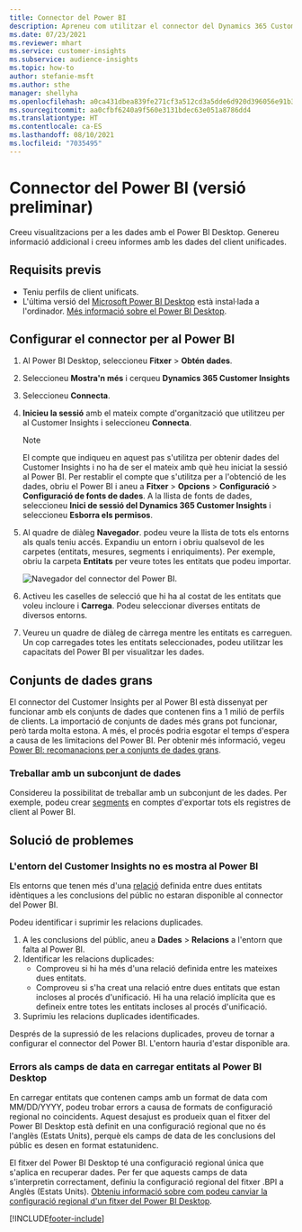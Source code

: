 ```yaml
---
title: Connector del Power BI
description: Apreneu com utilitzar el connector del Dynamics 365 Customer Insights al Power BI.
ms.date: 07/23/2021
ms.reviewer: mhart
ms.service: customer-insights
ms.subservice: audience-insights
ms.topic: how-to
author: stefanie-msft
ms.author: sthe
manager: shellyha
ms.openlocfilehash: a0ca431dbea839fe271cf3a512cd3a5dde6d920d396056e91b33bcf7ed84272a
ms.sourcegitcommit: aa0cfbf6240a9f560e3131bdec63e051a8786dd4
ms.translationtype: HT
ms.contentlocale: ca-ES
ms.lasthandoff: 08/10/2021
ms.locfileid: "7035495"
---
```

# <a name="connector-for-power-bi-preview"></a>Connector del Power BI (versió preliminar)

Creeu visualitzacions per a les dades amb el Power BI Desktop. Genereu informació addicional i creeu informes amb les dades del client unificades.

## <a name="prerequisites"></a>Requisits previs

- Teniu perfils de client unificats.
- L'última versió del [Microsoft Power BI Desktop](https://powerbi.microsoft.com/desktop/) està instal·lada a l'ordinador. [Més informació sobre el Power BI Desktop](/power-bi/desktop-what-is-desktop).

## <a name="configure-the-connector-for-power-bi"></a>Configurar el connector per al Power BI

1. Al Power BI Desktop, seleccioneu **Fitxer** > **Obtén dades**.

1. Seleccioneu **Mostra'n més** i cerqueu **Dynamics 365 Customer Insights**

1. Seleccioneu **Connecta**.

1. **Inicieu la sessió** amb el mateix compte d'organització que utilitzeu per al Customer Insights i seleccioneu **Connecta**.
   > [!NOTE]
   > El compte que indiqueu en aquest pas s'utilitza per obtenir dades del Customer Insights i no ha de ser el mateix amb què heu iniciat la sessió al Power BI. Per restablir el compte que s'utilitza per a l'obtenció de les dades, obriu el Power BI i aneu a **Fitxer** > **Opcions** > **Configuració** > **Configuració de fonts de dades**. A la llista de fonts de dades, seleccioneu **Inici de sessió del Dynamics 365 Customer Insights** i seleccioneu **Esborra els permisos**.  

1. Al quadre de diàleg **Navegador**. podeu veure la llista de tots els entorns als quals teniu accés. Expandiu un entorn i obriu qualsevol de les carpetes (entitats, mesures, segments i enriquiments). Per exemple, obriu la carpeta **Entitats** per veure totes les entitats que podeu importar.

   ![Navegador del connector del Power BI.](media/power-bi-navigator.png "Navegador del connector del Power BI")

1. Activeu les caselles de selecció que hi ha al costat de les entitats que voleu incloure i **Carrega**. Podeu seleccionar diverses entitats de diversos entorns.

1. Veureu un quadre de diàleg de càrrega mentre les entitats es carreguen. Un cop carregades totes les entitats seleccionades, podeu utilitzar les capacitats del Power BI per visualitzar les dades.

## <a name="large-data-sets"></a>Conjunts de dades grans

El connector del Customer Insights per al Power BI està dissenyat per funcionar amb els conjunts de dades que contenen fins a 1 milió de perfils de clients. La importació de conjunts de dades més grans pot funcionar, però tarda molta estona. A més, el procés podria esgotar el temps d'espera a causa de les limitacions del Power BI. Per obtenir més informació, vegeu [Power BI: recomanacions per a conjunts de dades grans](/power-bi/admin/service-premium-what-is#large-datasets). 

### <a name="work-with-a-subset-of-data"></a>Treballar amb un subconjunt de dades

Considereu la possibilitat de treballar amb un subconjunt de les dades. Per exemple, podeu crear [segments](segments.md) en comptes d'exportar tots els registres de client al Power BI.

## <a name="troubleshooting"></a>Solució de problemes

### <a name="customer-insights-environment-doesnt-show-in-power-bi"></a>L'entorn del Customer Insights no es mostra al Power BI

Els entorns que tenen més d'una [relació](relationships.md) definida entre dues entitats idèntiques a les conclusions del públic no estaran disponible al connector del Power BI.

Podeu identificar i suprimir les relacions duplicades.

1. A les conclusions del públic, aneu a **Dades** > **Relacions** a l'entorn que falta al Power BI.
2. Identificar les relacions duplicades:
   - Comproveu si hi ha més d'una relació definida entre les mateixes dues entitats.
   - Comproveu si s'ha creat una relació entre dues entitats que estan incloses al procés d'unificació. Hi ha una relació implícita que es defineix entre totes les entitats incloses al procés d'unificació.
3. Suprimiu les relacions duplicades identificades.

Després de la supressió de les relacions duplicades, proveu de tornar a configurar el connector del Power BI. L'entorn hauria d'estar disponible ara.

### <a name="errors-on-date-fields-when-loading-entities-in-power-bi-desktop"></a>Errors als camps de data en carregar entitats al Power BI Desktop

En carregar entitats que contenen camps amb un format de data com MM/DD/YYYY, podeu trobar errors a causa de formats de configuració regional no coincidents. Aquest desajust es produeix quan el fitxer del Power BI Desktop està definit en una configuració regional que no és l'anglès (Estats Units), perquè els camps de data de les conclusions del públic es desen en format estatunidenc.

El fitxer del Power BI Desktop té una configuració regional única que s'aplica en recuperar dades. Per fer que aquests camps de data s'interpretin correctament, definiu la configuració regional del fitxer .BPI a Anglès (Estats Units). [Obteniu informació sobre com podeu canviar la configuració regional d'un fitxer del Power BI Desktop](/power-bi/fundamentals/supported-languages-countries-regions.md#choose-the-locale-for-importing-data-into-power-bi-desktop).

[!INCLUDE[footer-include](../includes/footer-banner.md)]
